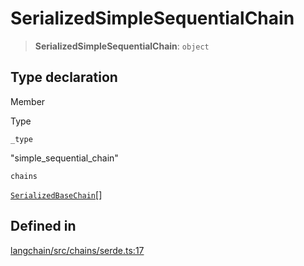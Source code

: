 SerializedSimpleSequentialChain
===============================

> **SerializedSimpleSequentialChain**: `object`

Type declaration[](#type-declaration "Direct link to Type declaration")
------------------------------------------------------------------------

Member

Type

`_type`

"simple\_sequential\_chain"

`chains`

[`SerializedBaseChain`](/docs/api/chains/types/SerializedBaseChain)\[\]

Defined in[](#defined-in "Direct link to Defined in")
------------------------------------------------------

[langchain/src/chains/serde.ts:17](https://github.com/hwchase17/langchainjs/blob/1c1274d/langchain/src/chains/serde.ts#L17)
